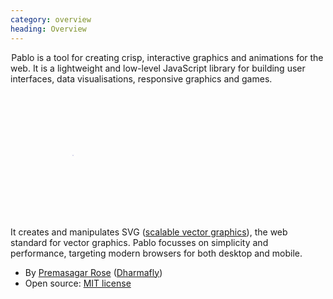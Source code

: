 ```yaml
--- 
category: overview
heading: Overview
---
```


&#8202;<span class="project-name">Pablo</span> is a tool for creating crisp, interactive graphics and animations for the web. It is a lightweight and low-level JavaScript library for building user interfaces, data visualisations, responsive graphics and games.

<svg width="200" height="200">
	<circle
		cx="100"
	    cy="100"
	    stroke="white"
	    fill="darkblue">
		<animate 
			attributeName="r"
			from="0" to="100"
			dur="10s"
			repeatCount="indefinite"/>
		<animate 
			attributeName="stroke-width"
			from="10" to="0"
			dur="10s"
			repeatCount="indefinite"/>
	</circle>
</svg>

It creates and manipulates SVG ([scalable vector graphics][svg]), the web standard for vector graphics. Pablo focusses on simplicity and performance, targeting modern browsers for both desktop and mobile.

* By [Premasagar Rose][prem] ([Dharmafly][df])
* Open source: [MIT license][mit]


[prem]: http://premasagar.com
[df]: http://dharmafly.com
[mit]: http://opensource.org/licenses/mit-license.php
[svg]: https://developer.mozilla.org/en/SVG
[raphael]: http://raphaeljs.com
[jquery]: http://jquery.com
[_]: http://underscorejs.org
[api]: http://pablojs.com/api/